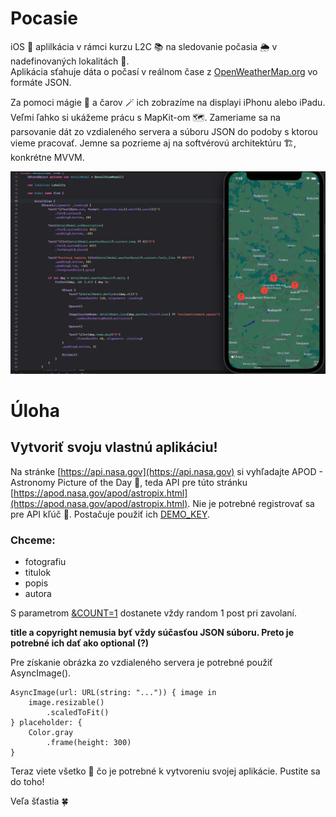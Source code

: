 # Pocasie

iOS :iphone: aplilkácia v rámci kurzu L2C :books: na sledovanie počasia :sun_behind_rain_cloud: v nadefinovaných lokalitách :compass:.  
Aplikácia sťahuje dáta o počasí v reálnom čase z [OpenWeatherMap.org](https://openweathermap.org) vo formáte JSON.
  
Za pomoci mágie :crystal_ball: a čarov :magic_wand: ich zobrazíme na displayi iPhonu alebo iPadu.  
Veľmi ľahko si ukážeme prácu s MapKit-om :world_map:.
Zameriame sa na parsovanie dát zo vzdialeného servera a súboru JSON do podoby s ktorou vieme pracovať.
Jemne sa pozrieme aj na softvérovú architektúru :building_construction:, konkrétne MVVM.

![Pocasie screenshot](https://github.com/pavelsurovy/Pocasie/blob/main/Pocasie%20screenshot.png)

# Úloha

## Vytvoriť svoju vlastnú aplikáciu!
Na stránke [https://api.nasa.gov](https://api.nasa.gov) si vyhľadajte APOD - Astronomy Picture of the Day :milky_way:, teda API pre túto stránku [https://apod.nasa.gov/apod/astropix.html](https://apod.nasa.gov/apod/astropix.html). Nie je potrebné registrovať sa pre API kľúč :key:. Postačuje použiť ich [DEMO_KEY](https://api.nasa.gov/planetary/apod?api_key=DEMO_KEY).

### Chceme:
* fotografiu
* titulok
* popis
* autora

S parametrom [&COUNT=1](https://api.nasa.gov/planetary/apod?api_key=DEMO_KEY&count=1) dostanete vždy random 1 post pri zavolaní.  

**title a copyright nemusia byť vždy súčasťou JSON súboru. Preto je potrebné ich dať ako optional (?)**

Pre získanie obrázka zo vzdialeného servera je potrebné použiť AsyncImage().
```
AsyncImage(url: URL(string: "...")) { image in
    image.resizable()
        .scaledToFit()
} placeholder: {
    Color.gray
        .frame(height: 300)
}
```

Teraz viete všetko :brain: čo je potrebné k vytvoreniu svojej aplikácie. Pustite sa do toho!

Veľa šťastia :four_leaf_clover:

